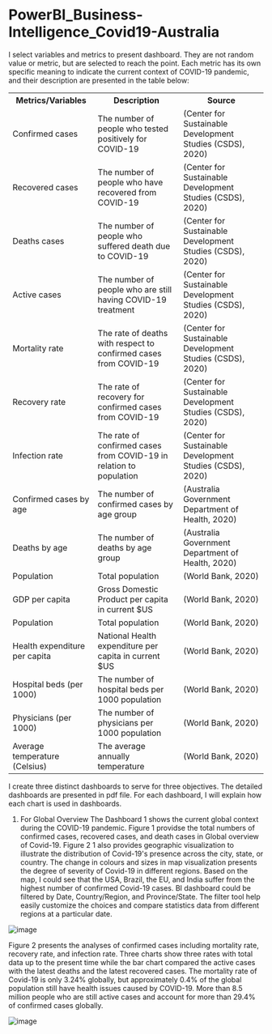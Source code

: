 # PowerBI_Business-Intelligence_Covid19-Australia
I select variables and metrics to present dashboard. They are not random value or metric, but are selected to reach the point. Each metric has its own specific meaning to indicate the current context of COVID-19 pandemic, and their description are presented in the table below:
<table>
  <tr>
    <th>Metrics/Variables</th>
    <th>Description</th>
    <th>Source</th>
  </tr>
  <tr>
    <td>Confirmed cases</td>
    <td>The number of people who tested positively for COVID-19</td>
    <td>(Center for Sustainable Development Studies (CSDS), 2020)</td>
  </tr>
  <tr>
    <td>Recovered cases</td>
    <td>The number of people who have recovered from COVID-19</td>
    <td>(Center for Sustainable Development Studies (CSDS), 2020)</td>
  </tr>
   <tr>
    <td>Deaths cases</td>
    <td>The number of people who suffered death due to COVID-19</td>
    <td>(Center for Sustainable Development Studies (CSDS), 2020)</td>
  </tr>
   <tr>
    <td>Active cases</td>
    <td>The number of people who are still having COVID-19 treatment</td>
    <td>(Center for Sustainable Development Studies (CSDS), 2020)</td>
  </tr>
  <tr>
    <td>Mortality rate</td>
    <td>The rate of deaths with respect to confirmed cases from COVID-19</td>
    <td>(Center for Sustainable Development Studies (CSDS), 2020)</td>
  </tr>
    <tr>
    <td>Recovery rate</td>
    <td>The rate of recovery for confirmed cases from COVID-19</td>
    <td>(Center for Sustainable Development Studies (CSDS), 2020)</td>
  </tr>
  <tr>
    <td>Infection rate</td>
    <td>The rate of confirmed cases from COVID-19 in relation to population</td>
    <td>(Center for Sustainable Development Studies (CSDS), 2020)</td>
  </tr>
  <tr>
    <td>Confirmed cases by age</td>
    <td>The number of confirmed cases by age group</td>
    <td>(Australia Government Department of Health, 2020)</td>
  </tr>
  <tr>
    <td>Deaths by age</td>
    <td>The number of deaths by age group</td>
    <td>(Australia Government Department of Health, 2020)</td>
  </tr>
  <tr>
    <td>Population</td>
    <td>Total population</td>
    <td>(World Bank, 2020)</td>
  </tr>
  <tr>
    <td>GDP per capita</td>
    <td>Gross Domestic Product per capita in current $US</td>
    <td>(World Bank, 2020)</td>
  </tr>
    <tr>
    <td>Population</td>
    <td>Total population</td>
    <td>(World Bank, 2020)</td>
  </tr>
  <tr>
    <td>Health expenditure per capita</td>
    <td>National Health expenditure per capita in current $US</td>
    <td>(World Bank, 2020)</td>
  </tr>
  <tr>
    <td>Hospital beds (per 1000)</td>
    <td>The number of hospital beds per 1000 population</td>
    <td>(World Bank, 2020)</td>
  </tr>
    <tr>
    <td>Physicians (per 1000)</td>
    <td>The number of physicians per 1000 population</td>
    <td>(World Bank, 2020)</td>
  </tr>
  <tr>
    <td>Average temperature (Celsius)</td>
    <td>The average annually temperature</td>
    <td>(World Bank, 2020)</td>
  </tr>
</table>

I create three distinct dashboards to serve for three objectives. The detailed dashboards are presented in pdf file. For each dashboard, I will explain how each chart is used in dashboards.

1. For Global Overview
The Dashboard 1 shows the current global context during the COVID-19 pandemic. Figure 1 providse the total numbers of confirmed cases, recovered cases, and death cases in Global overview of Covid-19. Figure 2 1 also provides geographic visualization to illustrate the distribution of Covid-19's presence across the city, state, or country. The change in colours and sizes in map visualization presents the degree of severity of Covid-19 in different regions. Based on the map, I could see that the USA, Brazil, the EU, and India suffer from the highest number of confirmed Covid-19 cases. BI dashboard could be filtered by Date, Country/Region, and Province/State. The filter tool help easily customize the choices and compare statistics data from different regions at a particular date.

![image](https://user-images.githubusercontent.com/69800336/135490475-c5512984-9cc6-4cef-ad65-c3e2904cc7a6.png)

Figure 2 presents the analyses of confirmed cases including mortality rate, recovery rate, and infection rate. Three charts show three rates with total data up to the present time while the bar chart compared the active cases with the latest deaths and the latest recovered cases. The mortality rate of Covid-19 is only 3.24% globally, but approximately 0.4% of the global population still have health issues caused by COVID-19. More than 8.5 million people who are still active cases and account for more than 29.4% of confirmed cases globally.

![image](https://user-images.githubusercontent.com/69800336/135490542-cb0c31ea-6560-4189-bb8d-cc38ab4ff17c.png)

